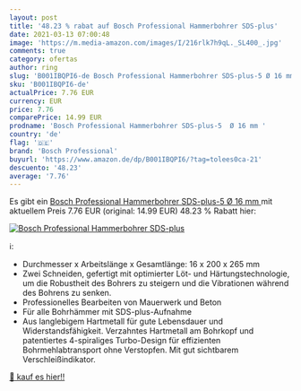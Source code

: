 ```yaml
---
layout: post
title: '48.23 % rabat auf Bosch Professional Hammerbohrer SDS-plus'
date: 2021-03-13 07:00:48
image: 'https://m.media-amazon.com/images/I/216rlk7h9qL._SL400_.jpg'
comments: true
category: ofertas
author: ring
slug: 'B001IBQPI6-de Bosch Professional Hammerbohrer SDS-plus-5 Ø 16 mm'
sku: 'B001IBQPI6-de'
actualPrice: 7.76 EUR
currency: EUR
price: 7.76
comparePrice: 14.99 EUR
prodname: 'Bosch Professional Hammerbohrer SDS-plus-5  Ø 16 mm '
country: 'de'
flag: '🇩🇪'
brand: 'Bosch Professional'
buyurl: 'https://www.amazon.de/dp/B001IBQPI6/?tag=tolees0ca-21'
descuento: '48.23'
average: '7.76'
---
```


Es gibt ein [Bosch Professional Hammerbohrer SDS-plus-5  Ø 16 mm ](https://www.amazon.de/dp/B001IBQPI6/?tag=tolees0ca-21) mit aktuellem Preis 7.76 EUR (original: 14.99 EUR) 48.23 % Rabatt hier:

[![Bosch Professional Hammerbohrer SDS-plus](https://m.media-amazon.com/images/I/216rlk7h9qL._SL400_.jpg)](https://www.amazon.de/dp/B001IBQPI6/?tag=tolees0ca-21)

ℹ️:

- Durchmesser x Arbeitslänge x Gesamtlänge: 16 x 200 x 265 mm
- Zwei Schneiden, gefertigt mit optimierter Löt- und Härtungstechnologie, um die Robustheit des Bohrers zu steigern und die Vibrationen während des Bohrens zu senken.
- Professionelles Bearbeiten von Mauerwerk und Beton
- Für alle Bohrhämmer mit SDS-plus-Aufnahme
- Aus langlebigem Hartmetall für gute Lebensdauer und Widerstandsfähigkeit. Verzahntes Hartmetall am Bohrkopf und patentiertes 4-spiraliges Turbo-Design für effizienten Bohrmehlabtransport ohne Verstopfen. Mit gut sichtbarem Verschleißindikator.

[🛒 kauf es hier!!](https://www.amazon.de/dp/B001IBQPI6/?tag=tolees0ca-21)
